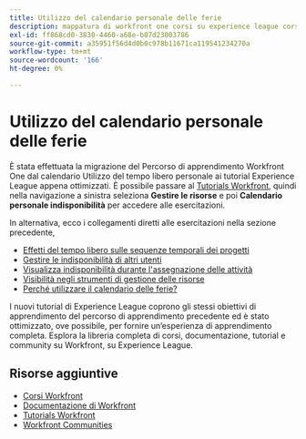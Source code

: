 ```yaml
---
title: Utilizzo del calendario personale delle ferie
description: mappatura di workfront one corsi su experience league corsi
exl-id: ff868cd0-3830-4460-a68e-b07d23003786
source-git-commit: a35951f56d4d0b0c978b11671ca119541234270a
workflow-type: tm+mt
source-wordcount: '166'
ht-degree: 0%

---
```


# Utilizzo del calendario personale delle ferie

È stata effettuata la migrazione del Percorso di apprendimento Workfront One dal calendario Utilizzo del tempo libero personale ai tutorial Experience League appena ottimizzati.  È possibile passare al [Tutorials Workfront](https://experienceleague.adobe.com/docs/workfront-learn/tutorials-workfront/home.html), quindi nella navigazione a sinistra seleziona **Gestire le risorse** e poi **Calendario personale indisponibilità** per accedere alle esercitazioni.

In alternativa, ecco i collegamenti diretti alle esercitazioni nella sezione precedente,

* [Effetti del tempo libero sulle sequenze temporali dei progetti](https://experienceleague.adobe.com/docs/workfront-learn/tutorials-workfront/manage-resources/personal-time-off-calendar/how-time-off-affects-project-timelines.html)
* [Gestire le indisponibilità di altri utenti](https://experienceleague.adobe.com/docs/workfront-learn/tutorials-workfront/manage-resources/personal-time-off-calendar/manage-other-users-time-off.html)
* [Visualizza indisponibilità durante l&#39;assegnazione delle attività](https://experienceleague.adobe.com/docs/workfront-learn/tutorials-workfront/manage-resources/personal-time-off-calendar/see-time-off-when-assigning-tasks.html)
* [Visibilità negli strumenti di gestione delle risorse](https://experienceleague.adobe.com/docs/workfront-learn/tutorials-workfront/manage-resources/personal-time-off-calendar/visibility-in-resource-management-tools.html)
* [Perché utilizzare il calendario delle ferie?](https://experienceleague.adobe.com/docs/workfront-learn/tutorials-workfront/manage-resources/personal-time-off-calendar/why-use-time-off-calendar.html?lang=en)

I nuovi tutorial di Experience League coprono gli stessi obiettivi di apprendimento del percorso di apprendimento precedente ed è stato ottimizzato, ove possibile, per fornire un’esperienza di apprendimento completa.  Esplora la libreria completa di corsi, documentazione, tutorial e community su Workfront, su Experience League.

## Risorse aggiuntive

* [Corsi Workfront](https://experienceleague.adobe.com/?lang=en&amp;Solution=Workfront#courses)
* [Documentazione di Workfront](https://experienceleague.adobe.com/docs/workfront.html)
* [Tutorials Workfront](https://experienceleague.adobe.com/docs/workfront-learn/tutorials-workfront/home.html)
* [Workfront Communities](https://experienceleaguecommunities.adobe.com/t5/workfront/ct-p/workfront)
